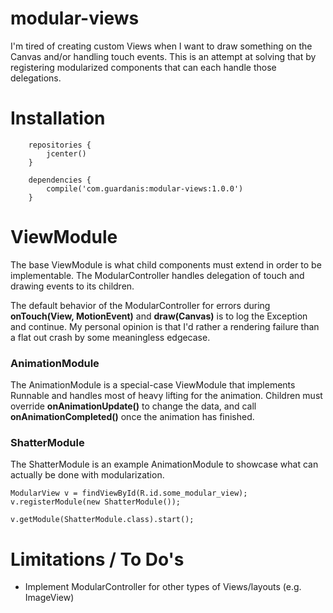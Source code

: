 # modular-views

I'm tired of creating custom Views when I want to draw something on the Canvas and/or handling touch events. This is an attempt at solving that by registering modularized components that can each handle those delegations.

# Installation

```
    repositories {
        jcenter()
    }

    dependencies {
        compile('com.guardanis:modular-views:1.0.0')
    }
```

# ViewModule

The base ViewModule is what child components must extend in order to be implementable. The ModularController handles delegation of touch and drawing events to its children.

The default behavior of the ModularController for errors during **onTouch(View, MotionEvent)** and **draw(Canvas)** is to log the Exception and continue. My personal opinion is that I'd rather a rendering failure than a flat out crash by some meaningless edgecase.

### AnimationModule

The AnimationModule is a special-case ViewModule that implements Runnable and handles most of heavy lifting for the animation. Children must override **onAnimationUpdate()** to change the data, and call **onAnimationCompleted()** once the animation has finished.

### ShatterModule

The ShatterModule is an example AnimationModule to showcase what can actually be done with modularization.

    ModularView v = findViewById(R.id.some_modular_view);
    v.registerModule(new ShatterModule());

    v.getModule(ShatterModule.class).start();


# Limitations / To Do's

* Implement ModularController for other types of Views/layouts (e.g. ImageView)
